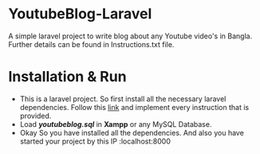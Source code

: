 # YoutubeBlog-Laravel
A simple laravel project to write blog about any Youtube video's in Bangla.
Further details can be found in Instructions.txt file. 

# Installation & Run

 - This is a laravel project. So first install all the necessary laravel dependencies. Follow this [link](https://github.com/Yunus0or1/Guidelines-How_TO/blob/master/Laravel%20Basic%20Installation%20.md) and implement every instruction that is provided.
 - Load ***youtubeblog.sql*** in **Xampp** or any MySQL Database.
 - Okay So you have installed all the dependencies. And also you have started your project by this IP :localhost:8000 
